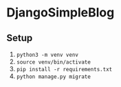 # DjangoSimpleBlog

## Setup

1. `python3 -m venv venv`
2. `source venv/bin/activate`
3. `pip install -r requirements.txt`
4. `python manage.py migrate`
